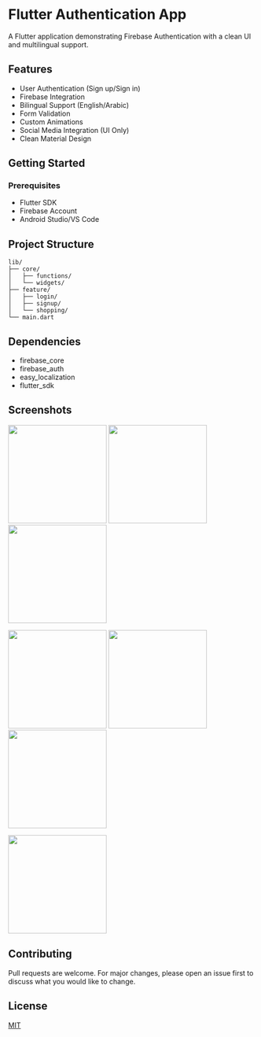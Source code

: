 # Flutter Authentication App

A Flutter application demonstrating Firebase Authentication with a clean UI and multilingual support.

## Features

- User Authentication (Sign up/Sign in)
- Firebase Integration
- Bilingual Support (English/Arabic)
- Form Validation
- Custom Animations
- Social Media Integration (UI Only)
- Clean Material Design

## Getting Started

### Prerequisites
- Flutter SDK
- Firebase Account
- Android Studio/VS Code



## Project Structure

```
lib/
├── core/
│   ├── functions/
│   └── widgets/
├── feature/
│   ├── login/
│   ├── signup/
│   └── shopping/
└── main.dart
```

## Dependencies

- firebase_core
- firebase_auth
- easy_localization
- flutter_sdk

## Screenshots
<p float="left">
  <img src="https://github.com/user-attachments/assets/02b58d96-bfc8-4a4a-b70c-1e8552d0b063" width="200" />
  <img src="https://github.com/user-attachments/assets/3e9d19cd-1793-4350-ba2a-4ab5531bd4d5" width="200" /> 
  <img src="https://github.com/user-attachments/assets/476148fd-a3d2-4eff-a11d-c22e0475cf06" width="200" /> 
</p>

<p float="left">
  <img src="https://github.com/user-attachments/assets/3c505cdd-1790-4edb-9a5e-32734d4bcb0c" width="200" />
  <img src="https://github.com/user-attachments/assets/1f783247-1b3f-4b91-ac6f-d2ae5950b476" width="200" /> 
  <img src="https://github.com/user-attachments/assets/fcba53c4-bab9-4ad3-848c-5af5e611c100" width="200" /> 
</p>

<p float="left">
  <img src="https://github.com/user-attachments/assets/c6f81a13-296d-49e9-a007-bec149b10512" width="200" />
</p>



## Contributing

Pull requests are welcome. For major changes, please open an issue first to discuss what you would like to change.

## License

[MIT](LICENSE)
